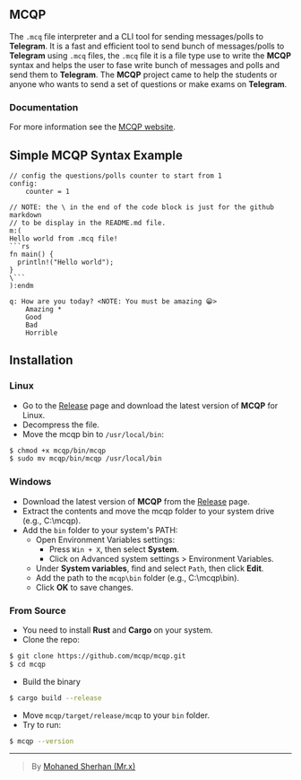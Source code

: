 ## MCQP
The `.mcq` file interpreter and a CLI tool for sending messages/polls to **Telegram**.
It is a fast and efficient tool to send bunch of messages/polls to **Telegram** using `.mcq` files,
the `.mcq` file it is a file type use to write the **MCQP** syntax and helps the user to fase write
bunch of messages and polls and send them to **Telegram**. The **MCQP** project came to help the students
or anyone who wants to send a set of questions or make exams on **Telegram**.

### Documentation
For more information see the [MCQP website](https://mcqp.github.io).

## Simple MCQP Syntax Example
```mcq
// config the questions/polls counter to start from 1
config:
    counter = 1

// NOTE: the \ in the end of the code block is just for the github markdown
// to be display in the README.md file.
m:(
Hello world from .mcq file!
```rs
fn main() {
  println!("Hello world");
}
\```
):endm

q: How are you today? <NOTE: You must be amazing 😁>
    Amazing *
    Good
    Bad
    Horrible
```

## Installation
### Linux
- Go to the [Release](https://github.com/mcqp/mcqp/releases) page and download the latest version of **MCQP** for Linux.
- Decompress the file.
- Move the mcqp bin to `/usr/local/bin`:
```sh
$ chmod +x mcqp/bin/mcqp
$ sudo mv mcqp/bin/mcqp /usr/local/bin
```

### Windows
- Download the latest version of **MCQP** from the [Release](https://github.com/mcqp/mcqp/releases) page.
- Extract the contents and move the mcqp folder to your system drive (e.g., C:\mcqp).
- Add the `bin` folder to your system's PATH:
  - Open Environment Variables settings:
    - Press `Win + X`, then select **System**.
    - Click on Advanced system settings > Environment Variables.
  - Under **System variables**, find and select `Path`, then click **Edit**.
  - Add the path to the `mcqp\bin` folder (e.g., C:\mcqp\bin).
  - Click **OK** to save changes.

### From Source
- You need to install **Rust** and **Cargo** on your system.
- Clone the repo:
```sh
$ git clone https://github.com/mcqp/mcqp.git
$ cd mcqp
```
- Build the binary
```sh
$ cargo build --release
```
- Move `mcqp/target/release/mcqp` to your `bin` folder.
- Try to run:
```sh
$ mcqp --version
```

---
> By [Mohaned Sherhan (Mr.x)](https://github.com/Mohaned2023)